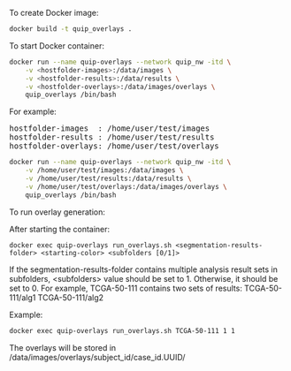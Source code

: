 To create Docker image:

```bash
docker build -t quip_overlays .
```

To start Docker container: 

```bash
docker run --name quip-overlays --network quip_nw -itd \
    -v <hostfolder-images>:/data/images \
    -v <hostfolder-results>:/data/results \
    -v <hostfolder-overlays>:/data/images/overlays \
    quip_overlays /bin/bash 
```

For example: 

<pre>
hostfolder-images  : /home/user/test/images
hostfolder-results : /home/user/test/results
hostfolder-overlays: /home/user/test/overlays
</pre>


```bash
docker run --name quip-overlays --network quip_nw -itd \
    -v /home/user/test/images:/data/images \
    -v /home/user/test/results:/data/results \
    -v /home/user/test/overlays:/data/images/overlays \
    quip_overlays /bin/bash
```

To run overlay generation: 

After starting the container: 

```
docker exec quip-overlays run_overlays.sh <segmentation-results-folder> <starting-color> <subfolders [0/1]>
```

If the segmentation-results-folder contains multiple analysis 
result sets in subfolders, \<subfolders\> value should be set to 1.
Otherwise, it should be set to 0.  For example, TCGA-50-111 contains two 
sets of results: TCGA-50-111/alg1 TCGA-50-111/alg2

Example:
```bash
docker exec quip-overlays run_overlays.sh TCGA-50-111 1 1
```

The overlays will be stored in /data/images/overlays/subject\_id/case\_id.UUID/


